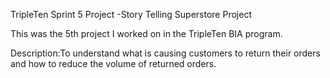 TripleTen Sprint 5 Project -Story Telling Superstore Project

This was the 5th project I worked on in the TripleTen BIA program.

Description:To understand what is causing customers to return their orders and how to reduce the volume of returned orders.

